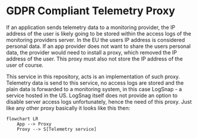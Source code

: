 # GDPR Compliant Telemetry Proxy

If an application sends telemetry data to a monitoring provider, the IP address of the user is likely going to be stored within the access logs of the monitoring providers server. In the EU the users IP address is considered personal data. If an app provider does not want to share the users personal data, the provider would need to install a proxy, which removed the IP address of the user. This proxy must also not store the IP address of the user of course. 
 
This service in this repository, acts is an implementation of such proxy. Telemetry data is send to this service, no access logs are stored and the plain data is forwarded to a monitoring system, in this case LogSnap - a service hosted in the US. LogSnag itself does not provide an option to disable server access logs unfortunately, hence the need of this proxy. Just like any other proxy basically it looks like this then:

```mermaid
flowchart LR
    App --> Proxy
    Proxy --> S[Telemetry service]
```
